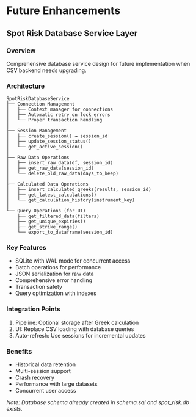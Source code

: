 # Future Enhancements

## Spot Risk Database Service Layer

### Overview
Comprehensive database service design for future implementation when CSV backend needs upgrading.

### Architecture
```
SpotRiskDatabaseService
├── Connection Management
│   ├── Context manager for connections
│   ├── Automatic retry on lock errors
│   └── Proper transaction handling
│
├── Session Management
│   ├── create_session() → session_id
│   ├── update_session_status()
│   └── get_active_session()
│
├── Raw Data Operations
│   ├── insert_raw_data(df, session_id)
│   ├── get_raw_data(session_id)
│   └── delete_old_raw_data(days_to_keep)
│
├── Calculated Data Operations  
│   ├── insert_calculated_greeks(results, session_id)
│   ├── get_latest_calculations()
│   └── get_calculation_history(instrument_key)
│
└── Query Operations (for UI)
    ├── get_filtered_data(filters)
    ├── get_unique_expiries()
    ├── get_strike_range()
    └── export_to_dataframe(session_id)
```

### Key Features
- SQLite with WAL mode for concurrent access
- Batch operations for performance
- JSON serialization for raw data
- Comprehensive error handling
- Transaction safety
- Query optimization with indexes

### Integration Points
1. Pipeline: Optional storage after Greek calculation
2. UI: Replace CSV loading with database queries
3. Auto-refresh: Use sessions for incremental updates

### Benefits
- Historical data retention
- Multi-session support
- Crash recovery
- Performance with large datasets
- Concurrent user access

*Note: Database schema already created in schema.sql and spot_risk.db exists.* 